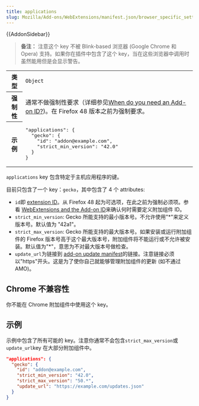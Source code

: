 ```yaml
---
title: applications
slug: Mozilla/Add-ons/WebExtensions/manifest.json/browser_specific_settings
---
```


{{AddonSidebar}}

> **备注：** 注意这个 key 不被 Blink-based 浏览器 (Google Chrome 和 Opera) 支持。如果你在插件中包含了这个 key，当在这些浏览器中调用时虽然能用但是会显示警告。

<table class="fullwidth-table standard-table">
  <tbody>
    <tr>
      <th scope="row">类型</th>
      <td><code>Object</code></td>
    </tr>
    <tr>
      <th scope="row">强制性</th>
      <td>
        通常不做强制性要求（详细参见<a
          href="/zh-CN/Add-ons/WebExtensions/WebExtensions_and_the_Add-on_ID#When_do_you_need_an_Add-on_ID"
          >When do you need an Add-on ID</a
        ><a
          href="/zh-CN/Add-ons/WebExtensions/manifest.json/applications#When_do_I_need_the_applications_key"
          >?</a
        >)。在 Firefox 48 版本之前为强制要求。
      </td>
    </tr>
    <tr>
      <th scope="row">示例</th>
      <td>
        <pre class="brush: json">
"applications": {
  "gecko": {
    "id": "addon@example.com",
    "strict_min_version": "42.0"
  }
}</pre
        >
      </td>
    </tr>
  </tbody>
</table>

`applications` key 包含特定于主机应用程序的键。

目前只包含了一个 key：`gecko`，其中包含了 4 个 attributes:

- `id`即 [extension ID](/zh-CN/Add-ons/Install_Manifests#id)。从 Firefox 48 起为可选项，在此之前为强制必须项。参看 [WebExtensions and the Add-on ID](/zh-CN/docs/Mozilla/Add-ons/WebExtensions/WebExtensions_and_the_Add-on_ID)来确认何时需要定义附加组件 ID。
- `strict_min_version`: Gecko 所能支持的最小版本号。不允许使用"\*"来定义版本号。默认值为 "42a1"。
- `strict_max_version`: Gecko 所能支持的最大版本号。如果安装或运行附加组件的 Firefox 版本号高于这个最大版本号，附加组件将不能运行或不允许被安装。默认值为"\*"，意思为不对最大版本号做检查。
- `update_url`为链接到 [add-on update manifest](/zh-CN/Add-ons/Updates)的链接。注意链接必须以"https"开头。这是为了使你自己就能够管理附加组件的更新 (如不通过 AMO)。

## Chrome 不兼容性

你不能在 Chrome 附加组件中使用这个 key。

## 示例

示例中包含了所有可能的 key。注意你通常不会包含`strict_max_version`或`update_url`key 在大部分附加组件中。

```json
"applications": {
  "gecko": {
    "id": "addon@example.com",
    "strict_min_version": "42.0",
    "strict_max_version": "50.*",
    "update_url": "https://example.com/updates.json"
  }
}
```
